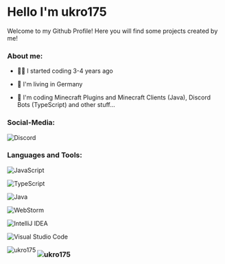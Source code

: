 <h1 align="left">Hello I'm ukro175</h1>

Welcome to my Github Profile! Here you will find some projects created by me! 

<h3 align="left">About me:</h3>

- 👨‍💻 I started coding 3-4 years ago

- 🔭 I'm living in Germany

- 📝 I'm coding Minecraft Plugins and Minecraft Clients (Java), Discord Bots (TypeScript) and other stuff...

<h3 align="left">Social-Media:</h3>
<p align="left"><img alt="Discord" src="https://img.shields.io/badge/@ukro175-1d9bf0.svg?style=for-the-badge&logo=twitter&logoColor=white"/></p>

<h3 align="left">Languages and Tools:</h3>
<p align="left"><img alt="JavaScript" src="https://img.shields.io/badge/Javascript-ead41c.svg?style=for-the-badge&logo=javascript&logoColor=white"/></p>
<p align="left"><img alt="TypeScript" src="https://img.shields.io/badge/TypeScript-0068ba.svg?style=for-the-badge&logo=typescript&logoColor=white"/></p>
<p align="left"><img alt="Java" src="https://img.shields.io/badge/java-%23ED8B00.svg?style=for-the-badge&logo=java&logoColor=white"/></p>
<p align="left"><img alt="WebStorm" src="https://img.shields.io/badge/webstorm-1ddaf5.svg?style=for-the-badge&logo=webstorm&logoColor=white"/></p>
<p align="left"><img alt="IntelliJ IDEA" src="https://img.shields.io/badge/IntelliJIDEA-000000.svg?style=for-the-badge&logo=intellij-idea&logoColor=white"/></p>
<p align="left"><img alt="Visual Studio Code" src="https://img.shields.io/badge/VisualStudioCode-0078d7.svg?style=for-the-badge&logo=visualstudiocode&logoColor=white"/></p>

<p><img align="left" src="https://github-readme-stats.vercel.app/api/top-langs?username=ukro175&show_icons=true&locale=en&layout=compact" alt="ukro175" /></p>

<h3><img align="left" src="https://github-readme-stats.vercel.app/api?username=ukro175&show_icons=true&locale=en" alt="ukro175"/></h3>

